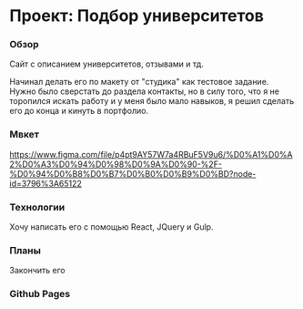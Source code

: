 # Проект: Подбор университетов

### Обзор
Сайт с описанием университетов, отзывами и тд.

Начинал делать его по макету от "студика" как тестовое задание. Нужно было сверстать до раздела контакты, но в силу того, что я не торопился искать работу и у меня было мало навыков, я решил сделать его до конца и кинуть в портфолио.

### Мвкет
https://www.figma.com/file/p4pt9AY57W7a4RBuF5V9u6/%D0%A1%D0%A2%D0%A3%D0%94%D0%98%D0%9A%D0%90-%2F-%D0%94%D0%B8%D0%B7%D0%B0%D0%B9%D0%BD?node-id=3796%3A65122

### Teхнологии
Хочу написать его с помощью React, JQuery и Gulp.

### Планы
Закончить его

### Github Pages 

